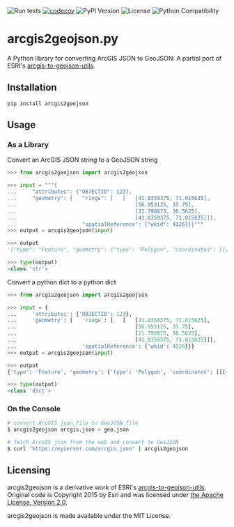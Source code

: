![Run tests](https://github.com/chris48s/arcgis2geojson/workflows/Run%20tests/badge.svg?branch=master)
[![codecov](https://codecov.io/gh/chris48s/arcgis2geojson/branch/master/graph/badge.svg?token=uMbOfMCHqD)](https://codecov.io/gh/chris48s/arcgis2geojson)
![PyPI Version](https://img.shields.io/pypi/v/arcgis2geojson.svg)
![License](https://img.shields.io/pypi/l/arcgis2geojson.svg)
![Python Compatibility](https://img.shields.io/badge/dynamic/json?query=info.requires_python&label=python&url=https%3A%2F%2Fpypi.org%2Fpypi%2Farcgis2geojson%2Fjson)

# arcgis2geojson.py
A Python library for converting ArcGIS JSON to GeoJSON: A partial port of ESRI's [arcgis-to-geojson-utils](https://github.com/Esri/arcgis-to-geojson-utils/).

## Installation
```
pip install arcgis2geojson
```

## Usage

### As a Library

Convert an ArcGIS JSON string to a GeoJSON string

```py
>>> from arcgis2geojson import arcgis2geojson

>>> input = """{
...     "attributes": {"OBJECTID": 123},
...     "geometry": {   "rings": [   [   [41.8359375, 71.015625],
...                                      [56.953125, 33.75],
...                                      [21.796875, 36.5625],
...                                      [41.8359375, 71.015625]]],
...                     "spatialReference": {"wkid": 4326}}}"""
>>> output = arcgis2geojson(input)

>>> output
'{"type": "Feature", "geometry": {"type": "Polygon", "coordinates": [[[41.8359375, 71.015625], [21.796875, 36.5625], [56.953125, 33.75], [41.8359375, 71.015625]]]}, "properties": {"OBJECTID": 123}, "id": 123}'

>>> type(output)
<class 'str'>
```

Convert a python dict to a python dict

```py
>>> from arcgis2geojson import arcgis2geojson

>>> input = {
...     'attributes': {'OBJECTID': 123},
...     'geometry': {   'rings': [   [   [41.8359375, 71.015625],
...                                      [56.953125, 33.75],
...                                      [21.796875, 36.5625],
...                                      [41.8359375, 71.015625]]],
...                     'spatialReference': {'wkid': 4326}}}
>>> output = arcgis2geojson(input)

>>> output
{'type': 'Feature', 'geometry': {'type': 'Polygon', 'coordinates': [[[41.8359375, 71.015625], [21.796875, 36.5625], [56.953125, 33.75], [41.8359375, 71.015625]]]}, 'properties': {'OBJECTID': 123}, 'id': 123}

>>> type(output)
<class 'dict'>
```

### On the Console

```sh
# convert ArcGIS json file to GeoJOSN file
$ arcgis2geojson arcgis.json > geo.json

# fetch ArcGIS json from the web and convert to GeoJSON
$ curl "https://myserver.com/arcgis.json" | arcgis2geojson
```


## Licensing

arcgis2geojson is a derivative work of ESRI's [arcgis-to-geojson-utils](https://github.com/Esri/arcgis-to-geojson-utils/). Original code is Copyright 2015 by Esri and was licensed under [the Apache License, Version 2.0](http://www.apache.org/licenses/LICENSE-2.0).

arcgis2geojson is made available under the MIT License.
